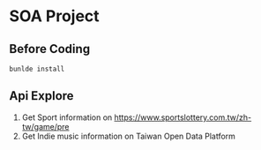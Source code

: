# SOA Project

## Before Coding
`bunlde install`

## Api Explore
1. Get Sport information on https://www.sportslottery.com.tw/zh-tw/game/pre
2. Get Indie music information on Taiwan Open Data Platform
